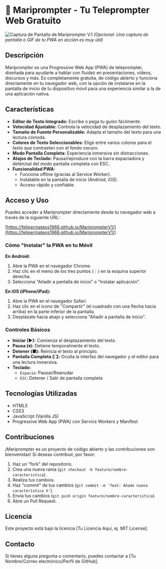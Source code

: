 # 🦋 Mariprompter - Tu Teleprompter Web Gratuito

![Captura de Pantalla de Mariprompter V.1](ruta/a/una/captura-de-pantalla.png)
*(Opcional: Una captura de pantalla o GIF de tu PWA en acción es muy útil)*

## Descripción

Mariprompter es una Progressive Web App (PWA) de teleprompter, diseñada para ayudarte a hablar con fluidez en presentaciones, vídeos, discursos y más. Es completamente gratuita, de código abierto y funciona directamente en tu navegador web, con la opción de instalarse en la pantalla de inicio de tu dispositivo móvil para una experiencia similar a la de una aplicación nativa.

## Características

*   **Editor de Texto Integrado:** Escribe o pega tu guión fácilmente.
*   **Velocidad Ajustable:** Controla la velocidad de desplazamiento del texto.
*   **Tamaño de Fuente Personalizable:** Adapta el tamaño del texto para una lectura cómoda.
*   **Colores de Texto Seleccionables:** Elige entre varios colores para el texto que contrasten con el fondo oscuro.
*   **Modo Pantalla Completa:** Experiencia inmersiva sin distracciones.
*   **Atajos de Teclado:** Pausa/reproduce con la barra espaciadora y detén/sal del modo pantalla completa con ESC.
*   **Funcionalidad PWA:**
    *   Funciona offline (gracias al Service Worker).
    *   Instalable en la pantalla de inicio (Android, iOS).
    *   Acceso rápido y confiable.

## Acceso y Uso

Puedes acceder a Mariprompter directamente desde tu navegador web a través de la siguiente URL:

[https://felipermateos1966.github.io/MariprompterV1/](https://felipermateos1966.github.io/MariprompterV1/)

### Cómo "Instalar" la PWA en tu Móvil

**En Android:**
1.  Abre la PWA en el navegador Chrome.
2.  Haz clic en el menú de los tres puntos (⋮) en la esquina superior derecha.
3.  Selecciona "Añadir a pantalla de inicio" o "Instalar aplicación".

**En iOS (iPhone/iPad):**
1.  Abre la PWA en el navegador Safari.
2.  Haz clic en el icono de "Compartir" (el cuadrado con una flecha hacia arriba) en la parte inferior de la pantalla.
3.  Desplázate hacia abajo y selecciona "Añadir a pantalla de inicio".

### Controles Básicos

*   **Iniciar (▶):** Comienza el desplazamiento del texto.
*   **Pausa (⏸):** Detiene temporalmente el texto.
*   **Detener (■):** Reinicia el texto al principio.
*   **Pantalla Completa (⛶):** Oculta la interfaz del navegador y el editor para una lectura inmersiva.
*   **Teclado:**
    *   `Espacio`: Pausar/Reanudar
    *   `ESC`: Detener / Salir de pantalla completa

## Tecnologías Utilizadas

*   HTML5
*   CSS3
*   JavaScript (Vanilla JS)
*   Progressive Web App (PWA) con Service Workers y Manifest

## Contribuciones

¡Mariprompter es un proyecto de código abierto y las contribuciones son bienvenidas! Si deseas contribuir, por favor:

1.  Haz un "fork" del repositorio.
2.  Crea una nueva rama (`git checkout -b feature/nombre-caracteristica`).
3.  Realiza tus cambios.
4.  Haz "commit" de tus cambios (`git commit -m 'feat: Añade nueva característica X'`).
5.  Envía tus cambios (`git push origin feature/nombre-caracteristica`).
6.  Abre un Pull Request.

## Licencia

Este proyecto está bajo la licencia [Tu Licencia Aquí, ej. MIT License].

## Contacto

Si tienes alguna pregunta o comentario, puedes contactar a [Tu Nombre/Correo electrónico/Perfil de GitHub].
